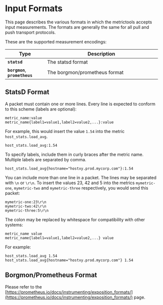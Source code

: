 Input Formats
=============

This page describes the various formats in which the metrictools accepts input
measurements. The formats are generally the same for all pull and push transport
protocols.

These are the supported measurement encodings:

<table>
  <thead>
    <tr>
      <th style="width: 26%;">Type</th>
      <th>Description</th>
    </tr>
  </thead>
  <tbody>
    <tr>
      <td><code><strong>statsd</strong></code></td>
      <td>The statsd format</td>
    </tr>
    <tr>
      <td>
        <code><strong>borgmon</strong></code>,
        <code><strong>prometheus</strong></code>
      </td>
      <td>The borgmon/prometheus format</td>
    </tr>
  </tbody>
</table>

StatsD Format
--------------

A packet must contain one or more lines. Every line is expected to conform to
this scheme (labels are optional):

    metric_name:value
    metric_name{label1=value1,label2=value2,...}:value

For example, this would insert the value `1.54` into the metric `host_stats.load_avg`.

    host_stats.load_avg:1.54

To specify labels, include them in curly braces after the metric name. Multiple
labels are separated by comma.

    host_stats.load_avg{hostname="hostxy.prod.mycorp.com"}:1.54

You can include more than one line in a packet. The lines may be separated with
`\n` or `\r\n`. To insert the values 23, 42 and 5 into the metrics
`mymetric-one`, `mymetric-two` and `mymetric-three` respectively, you would send
this packet:

    mymetric-one:23\r\n
    mymetric-two:42\r\n
    mymetric-three:5\r\n

The colon may be replaced by whitespace for compatibility with other systems:

    metric_name value
    metric_name{label1=value1,label2=value2,...} value

For example:

    host_stats.load_avg 1.54
    host_stats.load_avg{hostname="hostxy.prod.mycorp.com"} 1.54


Borgmon/Prometheus Format
-------------------------

Please refer to the [https://prometheus.io/docs/instrumenting/exposition_formats/](https://prometheus.io/docs/instrumenting/exposition_formats/) page.
